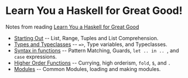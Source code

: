 # Learn You a Haskell for Great Good!

Notes from reading [Learn You a Haskell for Great Good](http://learnyouahaskell.com/chapters)


   * [Starting Out](starting_out.md) -- List, Range, Tuples and List Comprehension.
   * [Types and Typeclasses](types_and_typeclasses.md) -- `=>`, Type variables, and Typeclasses.
   * [Syntax in functions](syntax_in_functions.md) -- Pattern Matching, Guards, `let .. in .. `, and `case` expressions.
   * [Higher Order Functions](higher_order_functions.md) -- Currying, high orderism,  `fold`, `$`, and `.`
   * [Modules](modules.md) -- Common Modules, loading and making modules.